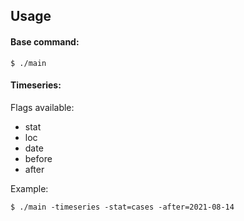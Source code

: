 ## Usage

#### Base command:
```shell
$ ./main
```

#### Timeseries:
Flags available:
* stat
* loc
* date
* before
* after

Example:
```shell
$ ./main -timeseries -stat=cases -after=2021-08-14
```
